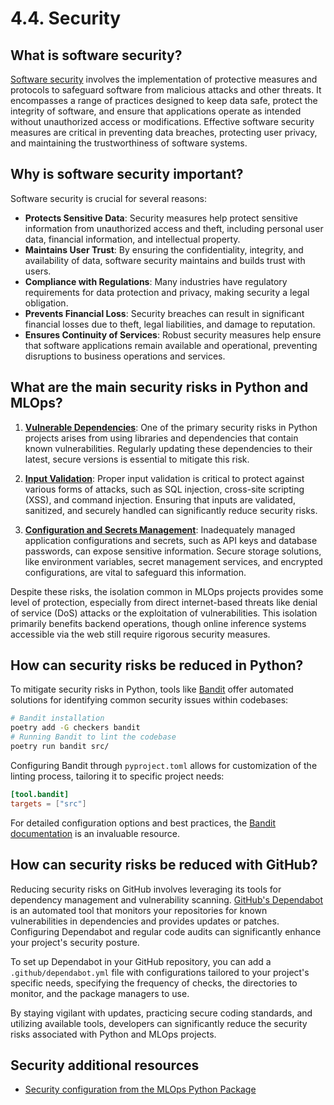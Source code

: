 # 4.4. Security

## What is software security?

[Software security](https://en.wikipedia.org/wiki/Computer_security_software) involves the implementation of protective measures and protocols to safeguard software from malicious attacks and other threats. It encompasses a range of practices designed to keep data safe, protect the integrity of software, and ensure that applications operate as intended without unauthorized access or modifications. Effective software security measures are critical in preventing data breaches, protecting user privacy, and maintaining the trustworthiness of software systems.

## Why is software security important?

Software security is crucial for several reasons:

- **Protects Sensitive Data**: Security measures help protect sensitive information from unauthorized access and theft, including personal user data, financial information, and intellectual property.
- **Maintains User Trust**: By ensuring the confidentiality, integrity, and availability of data, software security maintains and builds trust with users.
- **Compliance with Regulations**: Many industries have regulatory requirements for data protection and privacy, making security a legal obligation.
- **Prevents Financial Loss**: Security breaches can result in significant financial losses due to theft, legal liabilities, and damage to reputation.
- **Ensures Continuity of Services**: Robust security measures help ensure that software applications remain available and operational, preventing disruptions to business operations and services.

## What are the main security risks in Python and MLOps?

1. **[Vulnerable Dependencies](https://en.wikipedia.org/wiki/Vulnerability)**: One of the primary security risks in Python projects arises from using libraries and dependencies that contain known vulnerabilities. Regularly updating these dependencies to their latest, secure versions is essential to mitigate this risk.

2. **[Input Validation](https://en.wikipedia.org/wiki/Data_validation)**: Proper input validation is critical to protect against various forms of attacks, such as SQL injection, cross-site scripting (XSS), and command injection. Ensuring that inputs are validated, sanitized, and securely handled can significantly reduce security risks.

3. **[Configuration and Secrets Management](https://en.wikipedia.org/wiki/Information_sensitivity)**: Inadequately managed application configurations and secrets, such as API keys and database passwords, can expose sensitive information. Secure storage solutions, like environment variables, secret management services, and encrypted configurations, are vital to safeguard this information.

Despite these risks, the isolation common in MLOps projects provides some level of protection, especially from direct internet-based threats like denial of service (DoS) attacks or the exploitation of vulnerabilities. This isolation primarily benefits backend operations, though online inference systems accessible via the web still require rigorous security measures.

## How can security risks be reduced in Python?

To mitigate security risks in Python, tools like [Bandit](https://bandit.readthedocs.io/en/latest/) offer automated solutions for identifying common security issues within codebases:

```bash
# Bandit installation
poetry add -G checkers bandit
# Running Bandit to lint the codebase
poetry run bandit src/
```

Configuring Bandit through `pyproject.toml` allows for customization of the linting process, tailoring it to specific project needs:

```toml
[tool.bandit]
targets = ["src"]
```

For detailed configuration options and best practices, the [Bandit documentation](https://bandit.readthedocs.io/en/latest/config.html) is an invaluable resource.

## How can security risks be reduced with GitHub?

Reducing security risks on GitHub involves leveraging its tools for dependency management and vulnerability scanning. [GitHub's Dependabot](https://docs.github.com/en/code-security/dependabot) is an automated tool that monitors your repositories for known vulnerabilities in dependencies and provides updates or patches. Configuring Dependabot and regular code audits can significantly enhance your project's security posture.

To set up Dependabot in your GitHub repository, you can add a `.github/dependabot.yml` file with configurations tailored to your project's specific needs, specifying the frequency of checks, the directories to monitor, and the package managers to use.

By staying vigilant with updates, practicing secure coding standards, and utilizing available tools, developers can significantly reduce the security risks associated with Python and MLOps projects.

## Security additional resources

- [Security configuration from the MLOps Python Package](https://github.com/fmind/mlops-python-package/blob/main/pyproject.toml)